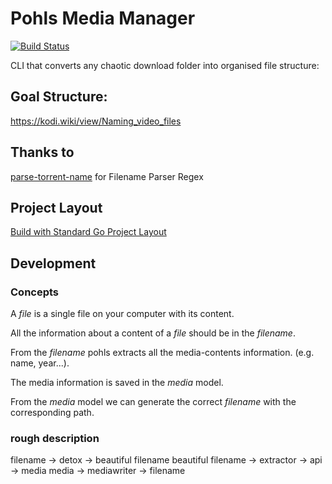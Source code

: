 # Pohls Media Manager

[![Build Status](https://travis-ci.com/ASVBPREAUBV/pohls.svg?branch=master)](https://travis-ci.com/ASVBPREAUBV/pohls)

CLI that converts any chaotic download folder into organised file structure:

## Goal Structure:

https://kodi.wiki/view/Naming_video_files

## Thanks to 

[parse-torrent-name](https://github.com/divijbindlish/parse-torrent-name) for Filename Parser Regex

## Project Layout

[Build with Standard Go Project Layout](https://github.com/golang-standards/project-layout)

## Development

### Concepts

A *file* is a single file on your computer with its content.

All the information about a content of a *file* should be in the *filename*.

From the *filename* pohls extracts all the media-contents information. (e.g. name, year...).

The media information is saved in the *media* model.

From the *media* model we can generate the correct *filename* with the corresponding path.

### rough description

filename -> detox -> beautiful filename
beautiful filename -> extractor -> api -> media
media -> mediawriter -> filename




